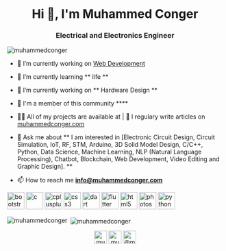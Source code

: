 <h1 align="center">Hi 👋, I'm Muhammed Conger</h1>
<h3 align="center">Electrical and Electronics Engineer</h3>

<p align="left"> <img src="https://komarev.com/ghpvc/?username=muhammedconger" alt="muhammedconger" /> </p>

- 🔭 I’m currently working on [Web Development](https://muhammedconger.com)

- 🌱 I’m currently learning ** life **

- 🤝 I’m currently working on ** Hardware Design **

- 👯 I'm a member of this community ****

- 👨‍💻 All of my projects are available at | 📝 I regulary write articles on [muhammedconger.com](https://muhammedconger.com)

- 💬 Ask me about ** I am interested in [Electronic Circuit Design, Circuit Simulation, IoT, RF, STM, Arduino, 3D Solid Model Design, C/C++, Python, Data Science, Machine Learning, NLP (Natural Language Processing), Chatbot, Blockchain, Web Development, Video Editing and Graphic Design]. **

- 📫 How to reach me **info@muhammedconger.com**

<p align="left"><img src="https://devicons.github.io/devicon/devicon.git/icons/bootstrap/bootstrap-plain.svg" alt="bootstrap" width="40" height="40"/> <img src="https://devicons.github.io/devicon/devicon.git/icons/c/c-original.svg" alt="c" width="40" height="40"/> <img src="https://devicons.github.io/devicon/devicon.git/icons/cplusplus/cplusplus-original.svg" alt="cplusplus" width="40" height="40"/> <img src="https://devicons.github.io/devicon/devicon.git/icons/css3/css3-original-wordmark.svg" alt="css3" width="40" height="40"/> <img src="https://www.vectorlogo.zone/logos/dartlang/dartlang-icon.svg" alt="dart" width="40" height="40"/> <img src="https://www.vectorlogo.zone/logos/flutterio/flutterio-icon.svg" alt="flutter" width="40" height="40"/> <img src="https://devicons.github.io/devicon/devicon.git/icons/html5/html5-original-wordmark.svg" alt="html5" width="40" height="40"/> <img src="https://devicons.github.io/devicon/devicon.git/icons/photoshop/photoshop-plain.svg" alt="photoshop" width="40" height="40"/> <img src="https://devicons.github.io/devicon/devicon.git/icons/python/python-original.svg" alt="python" width="40" height="40"/></p><p><img align="left" src="https://github-readme-stats.vercel.app/api/top-langs/?username=muhammedconger&layout=compact&hide=html" alt="muhammedconger" /></p>

<p>&nbsp;<img align="center" src="https://github-readme-stats.vercel.app/api?username=muhammedconger&show_icons=true" alt="muhammedconger" /></p>

<p align="center">
<a href="https://codepen.io/muhammedconger" target="blank"><img align="center" src="https://cdn.jsdelivr.net/npm/simple-icons@3.0.1/icons/codepen.svg" alt="muhammedconger" height="30" width="30" /></a>
<a href="https://linkedin.com/in/muhammedconger" target="blank"><img align="center" src="https://cdn.jsdelivr.net/npm/simple-icons@3.0.1/icons/linkedin.svg" alt="muhammedconger" height="30" width="30" /></a>
<a href="https://medium.com/@muhammedconger" target="blank"><img align="center" src="https://cdn.jsdelivr.net/npm/simple-icons@3.0.1/icons/medium.svg" alt="@muhammedconger" height="30" width="30" /></a>
</p>
